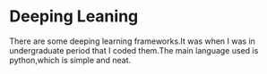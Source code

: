 # Deeping Leaning
There are some deeping learning frameworks.It was when I was in undergraduate period that I coded them.The main language used is python,which is simple and neat.
